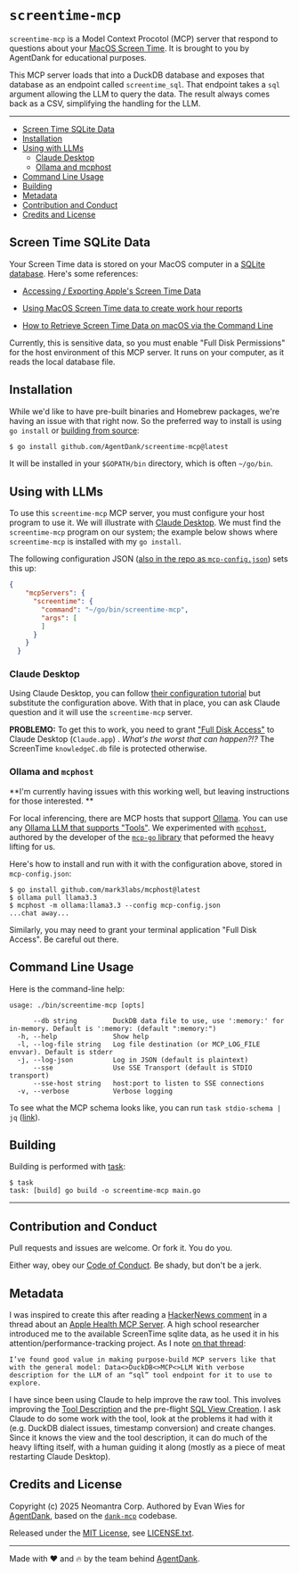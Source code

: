 # `screentime-mcp`

`screentime-mcp` is a Model Context Procotol (MCP) server that respond to questions about your [MacOS Screen Time](https://support.apple.com/guide/macbook-air/screen-time-apd35460a9f3/mac).  It is brought to you by AgentDank for educational purposes.

This MCP server loads that into a DuckDB database and exposes that database as an endpoint called `screentime_sql`.  That endpoint takes a `sql` argument allowing the LLM to query the data. The result always comes back as a CSV, simplifying the handling for the LLM.

----

  * [Screen Time SQLite Data](#screen-time-sqlite-data)
  * [Installation](#installation)
  * [Using with LLMs](#usage)
    * [Claude Desktop](#claude-desktop)
    * [Ollama and mcphost](#ollama-and-mcphost)
  * [Command Line Usage](#command-line-usage)
  * [Building](#building)
  * [Metadata](#metadata)
  * [Contribution and Conduct](#contribution-and-conduct)
  * [Credits and License](#credits-and-license)

## Screen Time SQLite Data

Your Screen Time data is stored on your MacOS computer in a [SQLite database](https://www.sqlite.org/).  Here's some references:

 * [Accessing / Exporting Apple's Screen Time Data](https://gist.github.com/0xdevalias/38cfc92278f85ae89a46f0c156208fd5)

 * [Using MacOS Screen Time data to create work hour reports](https://flaky.build/using-macos-screen-time-data-to-create-work-hour-reports)

 * [How to Retrieve Screen Time Data on macOS via the Command Line](https://medium.com/@carmenliu0208/how-to-retrieve-screen-time-data-on-macos-via-the-command-line-66e269278ba5)


Currently, this is sensitive data, so you must enable "Full Disk Permissions" for the host environment of this MCP server.   It runs on your computer, as it reads the local database file.

## Installation

While we'd like to have pre-built binaries and Homebrew packages, we're having an issue with that right now.  So the preferred way to install is using `go install` or [building from source](#building):

```sh
$ go install github.com/AgentDank/screentime-mcp@latest
```

It will be installed in your `$GOPATH/bin` directory, which is often `~/go/bin`.


## Using with LLMs

To use this `screentime-mcp` MCP server, you must configure your host program to use it.  We will illustrate with [Claude Desktop](https://claude.ai/download).  We must find the `screentime-mcp` program on our system; the example below shows where `screentime-mcp` is installed with my `go install`.

The following configuration JSON ([also in the repo as `mcp-config.json`](./mcp-config.json)) sets this up:

```json
{
    "mcpServers": {
      "screentime": {
        "command": "~/go/bin/screentime-mcp",
        "args": [
        ]
      }
    }
  }
```

### Claude Desktop

Using Claude Desktop, you can follow [their configuration tutorial](https://modelcontextprotocol.io/quickstart/user) but substitute the configuration above.  With that in place, you can ask Claude question and it will use the `screentime-mcp` server.  

**PROBLEMO:** To get this to work, you need to grant ["Full Disk Access"](https://support.apple.com/guide/security/controlling-app-access-to-files-secddd1d86a6/web) to Claude Desktop (`Claude.app`) .  *What's the worst that can happen?!?*   The ScreenTime `knowledgeC.db` file is protected otherwise.

### Ollama and `mcphost`

**I'm currently having issues with this working well, but leaving instructions for those interested. **

For local inferencing, there are MCP hosts that support [Ollama](https://ollama.com/download).  You can use any [Ollama LLM that supports "Tools"](https://ollama.com/search?c=tools).  We experimented with [`mcphost`](https://github.com/mark3labs/mcphost), authored by the developer of the [`mcp-go` library](https://github.com/mark3labs/mcp-go) that peformed the heavy lifting for us.

Here's how to install and run with it with the configuration above, stored in `mcp-config.json`:

```
$ go install github.com/mark3labs/mcphost@latest
$ ollama pull llama3.3
$ mcphost -m ollama:llama3.3 --config mcp-config.json
...chat away...
```

Similarly, you may need to grant your terminal application "Full Disk Access".  Be careful out there.

## Command Line Usage

Here is the command-line help:

```
usage: ./bin/screentime-mcp [opts]

      --db string         DuckDB data file to use, use ':memory:' for in-memory. Default is ':memory: (default ":memory:")
  -h, --help              Show help
  -l, --log-file string   Log file destination (or MCP_LOG_FILE envvar). Default is stderr
  -j, --log-json          Log in JSON (default is plaintext)
      --sse               Use SSE Transport (default is STDIO transport)
      --sse-host string   host:port to listen to SSE connections
  -v, --verbose           Verbose logging
```

To see what the MCP schema looks like, you can run `task stdio-schema | jq` ([link](./Taskfile.yml#L45)).

## Building

Building is performed with [task](https://taskfile.dev/):

```
$ task
task: [build] go build -o screentime-mcp main.go
```

----

## Contribution and Conduct

Pull requests and issues are welcome.  Or fork it.  You do you.

Either way, obey our [Code of Conduct](./CODE_OF_CONDUCT.md).  Be shady, but don't be a jerk.

## Metadata

I was inspired to create this after reading a [HackerNews comment](https://news.ycombinator.com/item?id=44684966) in a thread about an [Apple Health MCP Server](https://github.com/neiltron/apple-health-mcp).   A high school researcher introduced me to the available ScreenTime sqlite data, as he used it in his attention/performance-tracking project.   As I note [on that thread](https://news.ycombinator.com/item?id=44689345):
```
I’ve found good value in making purpose-build MCP servers like that with the general model: Data<>DuckDB<>MCP<>LLM With verbose description for the LLM of an “sql” tool endpoint for it to use to explore.
```

I have since been using Claude to help improve the raw tool.  This involves improving the [Tool Description](./internal/mcp/screentime_sql.tooldesc.md) and the pre-flight [SQL View Creation](./internal/db/duckdb_up.sql).  I ask Claude to do some work with the tool, look at the problems it had with it (e.g. DuckDB dialect issues, timestamp conversion) and create changes.   Since it knows the view and the tool description, it can do much of the heavy lifting itself, with a human guiding it along (mostly as a piece of meat restarting Claude Desktop).


## Credits and License

Copyright (c) 2025 Neomantra Corp.  Authored by Evan Wies for [AgentDank](https://github.com/AgentDank), based on the [`dank-mcp`](https://github.com/agentdank/dank-mcp) codebase.

Released under the [MIT License](https://en.wikipedia.org/wiki/MIT_License), see [LICENSE.txt](./LICENSE.txt).

----
Made with :heart: and :fire: by the team behind [AgentDank](https://github.com/AgentDank).
